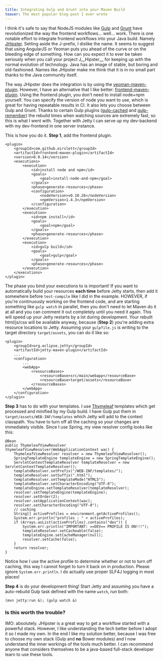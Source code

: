 ```yaml
---
title: Integrating Gulp and Grunt into your Maven Build
teaser: The most popular blog post I ever wrote
---
```

I think it's safe to say that NodeJS modules like [Gulp](http://gulpjs.com) and [Grunt](http://gruntjs.com/) have revolutionized the way the frontend workflows... well... work. There is one notable effort to integrate frontend workflows into your Java build. Namely [JHipster](http://jhipster.github.io/). Setting aside the J-prefix, I dislike the name. It seems to suggest that using AngularJS or Yeoman puts you ahead of the curve or on the bleeding edge of something. How can you expect it to ever be taken seriously when you call your project J__Hipster__ for keeping up with the normal evolution of technology. Java has an image of stable, but boring and old-fashioned. Names like JHipster make me think that it is in no small part thanks to the Java community itself.

The way JHipster does the integration is by using the [yeoman-maven-plugin](https://github.com/trecloux/yeoman-maven-plugin). However, I have an alternative that I like better: [frontend-maven-plugin](https://github.com/eirslett/frontend-maven-plugin). Using the frontend plugin, you don't need to install node+npm yourself. You can specify the version of node you want to use, which is great for having repeatable results in CI. It also lets you choose between Gulp and Grunt. Thanks to certain Gulp plugins ([gulp-cached](https://www.npmjs.org/package/gulp-cached) and [gulp-remember](https://www.npmjs.org/package/gulp-remember)) the rebuild times when watching sources are extremely fast, so this is what I went with. Together with Jetty I can serve up my dev-backend with my dev-frontend in one server instance. 

This is how you do it. **Step 1**, add the frontend plugin.

	<plugin>
		<groupId>com.github.eirslett</groupId>
		<artifactId>frontend-maven-plugin</artifactId>
		<version>0.0.14</version>
		<executions>
			<execution>
				<id>install node and npm</id>
				<goals>
					<goal>install-node-and-npm</goal>
				</goals>
				<phase>generate-resources</phase>
				<configuration>
					<nodeVersion>v0.10.26</nodeVersion>
					<npmVersion>1.4.3</npmVersion>
				</configuration>
			</execution>
			<execution>
				<id>npm install</id>
				<goals>
					<goal>npm</goal>
				</goals>
				<phase>generate-resources</phase>
			</execution>
			<execution>
				<id>gulp build</id>
				<goals>
					<goal>gulp</goal>
				</goals>
				<phase>generate-resources</phase>
			</execution>
		</executions>
	</plugin>

The phase you bind your executions to is important! If you want to automatically build your resources __each time__ before Jetty starts, then add it somewhere before `test-compile` like I did in the example. HOWEVER, if you're continuously working on the frontend code, and are starting something like `gulp watch` in parallel, then you don't need to let Maven do it at all and you can comment it out completely until you need it again. This will speed up your Jetty restarts by a lot during development. Your rebuilt html/js/css will be available anyway, because (**Step 2**) you're adding extra resource locations to Jetty. Assuming your `gulpfile.js` is writing to the target directory `target/assets`, you can do it like so:

	<plugin>
		<groupId>org.eclipse.jetty</groupId>
		<artifactId>jetty-maven-plugin</artifactId>
		...
		<configuration>
			...
			<webApp>
				<resourceBases>
					<resourceBase>src/main/webapp</resourceBase>
					<resourceBase>target/assets</resourceBase>
				</resourceBases>
			</webApp>
		</configuration>
	</plugin>

**Step 3** has to do with your templates. I use [Thymeleaf](http://www.thymeleaf.org/) templates which get processed and minified by my Gulp build. I have Gulp put them in `target/assets/WEB-INF/templates` which Jetty will add to the context classpath. You have to turn off all the caching so your changes are immediately visible. Since I use Spring, my view resolver config looks like this:

	@Bean
	public ThymeleafViewResolver thymeleafViewResolver(WebApplicationContext wac) {
		ThymeleafViewResolver resolver = new ThymeleafViewResolver();
		SpringTemplateEngine templateEngine = new SpringTemplateEngine();
		ServletContextTemplateResolver templateResolver = new ServletContextTemplateResolver();
		templateResolver.setPrefix("/WEB-INF/templates/");
		templateResolver.setSuffix(".html");
		templateResolver.setTemplateMode("HTML5");
		templateResolver.setCharacterEncoding("UTF-8");
		templateEngine.setTemplateResolver(templateResolver);
		resolver.setTemplateEngine(templateEngine);
		resolver.setOrder(2);
		resolver.setApplicationContext(wac);
		resolver.setCharacterEncoding("UTF-8");
		// caching
		String[] activeProfiles = environment.getActiveProfiles();
		System.err.println("profiles : " + activeProfiles);
		if (Arrays.asList(activeProfiles).contains("dev")) {
			System.err.println("IMPORTANT: ==DEV== PROFILE IS ON!!!");
			templateResolver.setCacheable(false);
			templateEngine.setCacheManager(null);
			resolver.setCache(false);
		}
		return resolver;
	}

Notice how I use the active profile to determine whether or not to turn off caching, this way I cannot forget to turn it back on in production. Please ignore `System.err.println`. I do actually use proper SLF4J logging in most places!

**Step 4** is do your development thing! Start Jetty and assuming you have a auto-rebuild Gulp task defined with the name `watch`, run both:

	(mvn jetty:run &); (gulp watch &)

### Is this worth the trouble?

IMO: absolutely. JHipster is a great way to get a workflow started with a powerful stack. However, I like understanding the tech better before I adopt it so I made my own. In the end I like my solution better, because I was free to choose my own stack (Gulp and **no** Bower modules) and I now understand the inner workings of the tools much better. I can recommend anyone that considers themselves to be a java-based full-stack developer learn to use these tools.
